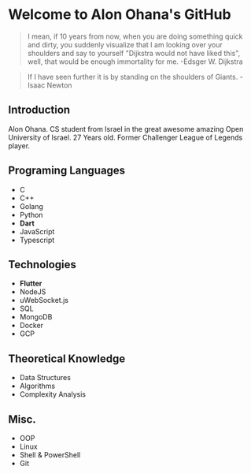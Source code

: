 # Welcome to Alon Ohana's GitHub

> I mean, if 10 years from now, when you are doing something quick and
> dirty, you suddenly visualize that I am looking over your shoulders
> and say to yourself "Dijkstra would not have liked this", well, that
> would be enough immortality for me.
>-Edsger W. Dijkstra

>If I have seen further it is by standing on the shoulders of Giants.
>-Isaac Newton
## Introduction
Alon Ohana.
CS student from Israel in the great awesome amazing Open University of Israel.
27 Years old.
Former Challenger League of Legends player.
## Programing Languages
- C
- C++
- Golang
- Python
- **Dart**
- JavaScript
- Typescript
## Technologies
- **Flutter**
- NodeJS
- uWebSocket.js
- SQL
- MongoDB
- Docker
- GCP
## Theoretical Knowledge
- Data Structures
- Algorithms
- Complexity Analysis
## Misc.
- OOP
- Linux
- Shell & PowerShell
- Git
